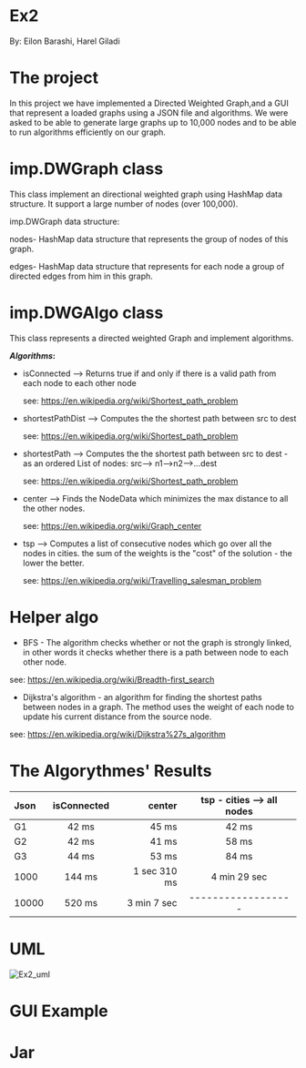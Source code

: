 # Ex2

By: Eilon Barashi, Harel Giladi

# The project

In this project we have implemented a Directed Weighted Graph,and a GUI that represent a loaded graphs using a JSON file and algorithms. 
We were asked to be able to generate large graphs up to 10,000 nodes and  to be able to run algorithms efficiently on our graph.

# imp.DWGraph class 
This class implement an directional weighted graph using HashMap data structure. 
It support a large number of nodes (over 100,000). 

imp.DWGraph data structure:

nodes- HashMap data structure that represents the group of nodes of this graph.

edges- HashMap data structure that represents for each node a group of directed edges from him in this graph.

# imp.DWGAlgo class 
This class represents a directed weighted Graph and implement algorithms.

**_Algorithms_:**


* isConnected --> Returns true if and only if  there is a valid path from each node to each other node

  see: https://en.wikipedia.org/wiki/Shortest_path_problem

* shortestPathDist --> Computes the the shortest path between src to dest 

  see: https://en.wikipedia.org/wiki/Shortest_path_problem
  
* shortestPath --> Computes the the shortest path between src to dest - as an ordered List of nodes: src--> n1-->n2-->...dest
  
  see: https://en.wikipedia.org/wiki/Shortest_path_problem
  
* center --> Finds the NodeData which minimizes the max distance to all the other nodes.
  
  see: https://en.wikipedia.org/wiki/Graph_center 
  
* tsp --> Computes a list of consecutive nodes which go over all the nodes in cities. the sum of the weights is the "cost" of the solution - the lower the better.
 
  see: https://en.wikipedia.org/wiki/Travelling_salesman_problem

 # Helper algo
+ BFS - The algorithm checks whether or not the graph is strongly linked, in other words it checks whether there is a path between node to each other node. 

see: https://en.wikipedia.org/wiki/Breadth-first_search

+ Dijkstra's algorithm - an algorithm for finding the shortest paths between nodes in a graph. The method uses the weight of each node to update his current distance from the source node.

see: https://en.wikipedia.org/wiki/Dijkstra%27s_algorithm

# The Algorythmes' Results 


| Json         | isConnected    | center        | tsp - cities --> all nodes       |
| :---         |     :---:      |          ---: |       :---:                      |
| G1           | 42 ms          | 45 ms         |  42 ms                           |
| G2           | 42 ms          | 41 ms         |  58 ms                           |
| G3           | 44 ms          | 53 ms         |  84 ms                           |
| 1000         | 144 ms         | 1 sec 310 ms  |  4 min 29 sec                    |
| 10000        | 520 ms         | 3 min 7 sec   |    ------------------            |


# UML


![Ex2_uml](https://user-images.githubusercontent.com/93948749/145995895-2900aad5-9469-494d-b62f-29ce900e280e.png)

# GUI Example



# Jar
